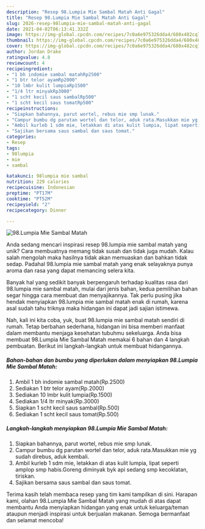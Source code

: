 ```yaml
---
description: "Resep 98.Lumpia Mie Sambal Matah Anti Gagal"
title: "Resep 98.Lumpia Mie Sambal Matah Anti Gagal"
slug: 2026-resep-98lumpia-mie-sambal-matah-anti-gagal
date: 2021-04-02T06:13:41.332Z
image: https://img-global.cpcdn.com/recipes/7c0a6e975326dda4/680x482cq70/98lumpia-mie-sambal-matah-foto-resep-utama.jpg
thumbnail: https://img-global.cpcdn.com/recipes/7c0a6e975326dda4/680x482cq70/98lumpia-mie-sambal-matah-foto-resep-utama.jpg
cover: https://img-global.cpcdn.com/recipes/7c0a6e975326dda4/680x482cq70/98lumpia-mie-sambal-matah-foto-resep-utama.jpg
author: Jordan Drake
ratingvalue: 4.8
reviewcount: 4
recipeingredient:
- "1 bh indomie sambal matahRp2500"
- "1 btr telor ayamRp2000"
- "10 lmbr kulit lumpiaRp1500"
- "1/4 ltr minyakRp3000"
- "1 scht kecil saus sambalRp500"
- "1 scht kecil saus tomatRp500"
recipeinstructions:
- "Siapkan bahannya, parut wortel, rebus mie smp lunak."
- "Campur bumbu dg parutan wortel dan telor, aduk rata.Masukkan mie yg sudah direbus, aduk kembali."
- "Ambil kurleb 1 sdm mie, letakkan di atas kulit lumpia, lipat seperti amplop smp habis.Goreng diminyak byk api sedang smp kecoklatan, tiriskan."
- "Sajikan bersama saus sambal dan saus tomat."
categories:
- Resep
tags:
- 98lumpia
- mie
- sambal

katakunci: 98lumpia mie sambal 
nutrition: 229 calories
recipecuisine: Indonesian
preptime: "PT17M"
cooktime: "PT52M"
recipeyield: "2"
recipecategory: Dinner

---
```



![98.Lumpia Mie Sambal Matah](https://img-global.cpcdn.com/recipes/7c0a6e975326dda4/680x482cq70/98lumpia-mie-sambal-matah-foto-resep-utama.jpg)

Anda sedang mencari inspirasi resep 98.lumpia mie sambal matah yang unik? Cara membuatnya memang tidak susah dan tidak juga mudah. Kalau salah mengolah maka hasilnya tidak akan memuaskan dan bahkan tidak sedap. Padahal 98.lumpia mie sambal matah yang enak selayaknya punya aroma dan rasa yang dapat memancing selera kita.



Banyak hal yang sedikit banyak berpengaruh terhadap kualitas rasa dari 98.lumpia mie sambal matah, mulai dari jenis bahan, kedua pemilihan bahan segar hingga cara membuat dan menyajikannya. Tak perlu pusing jika hendak menyiapkan 98.lumpia mie sambal matah enak di rumah, karena asal sudah tahu triknya maka hidangan ini dapat jadi sajian istimewa.


Nah, kali ini kita coba, yuk, buat 98.lumpia mie sambal matah sendiri di rumah. Tetap berbahan sederhana, hidangan ini bisa memberi manfaat dalam membantu menjaga kesehatan tubuhmu sekeluarga. Anda bisa membuat 98.Lumpia Mie Sambal Matah memakai 6 bahan dan 4 langkah pembuatan. Berikut ini langkah-langkah untuk membuat hidangannya.

<!--inarticleads1-->

##### Bahan-bahan dan bumbu yang diperlukan dalam menyiapkan 98.Lumpia Mie Sambal Matah:

1. Ambil 1 bh indomie sambal matah(Rp.2500)
1. Sediakan 1 btr telor ayam(Rp.2000)
1. Sediakan 10 lmbr kulit lumpia(Rp.1500)
1. Sediakan 1/4 ltr minyak(Rp.3000)
1. Siapkan 1 scht kecil saus sambal(Rp.500)
1. Sediakan 1 scht kecil saus tomat(Rp.500)




<!--inarticleads2-->

##### Langkah-langkah menyiapkan 98.Lumpia Mie Sambal Matah:

1. Siapkan bahannya, parut wortel, rebus mie smp lunak.
1. Campur bumbu dg parutan wortel dan telor, aduk rata.Masukkan mie yg sudah direbus, aduk kembali.
1. Ambil kurleb 1 sdm mie, letakkan di atas kulit lumpia, lipat seperti amplop smp habis.Goreng diminyak byk api sedang smp kecoklatan, tiriskan.
1. Sajikan bersama saus sambal dan saus tomat.




Terima kasih telah membaca resep yang tim kami tampilkan di sini. Harapan kami, olahan 98.Lumpia Mie Sambal Matah yang mudah di atas dapat membantu Anda menyiapkan hidangan yang enak untuk keluarga/teman ataupun menjadi inspirasi untuk berjualan makanan. Semoga bermanfaat dan selamat mencoba!
